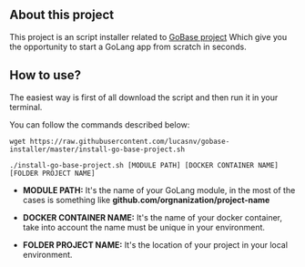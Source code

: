 ## About this project

This project is an script installer related to [GoBase project](https://github.com/lucasnv/gobase) Which give you the opportunity to start a GoLang app from scratch in seconds.

## How to use?

The easiest way is first of all download the script and then run it in your terminal.

You can follow the commands described below:

`wget https://raw.githubusercontent.com/lucasnv/gobase-installer/master/install-go-base-project.sh`

`./install-go-base-project.sh [MODULE PATH] [DOCKER CONTAINER NAME] [FOLDER PROJECT NAME]`

- **MODULE PATH:** It's the name of your GoLang module, in the most of the cases is something like **github.com/orgnanization/project-name**

- **DOCKER CONTAINER NAME:** It's the name of your docker container, take into account the name must be unique in your environment.

- **FOLDER PROJECT NAME:** It's the location of your project in your local environment.

